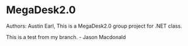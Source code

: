 # MegaDesk2.0

Authors: Austin Earl,
This is a MegaDesk2.0 group project for .NET class.

This is a test from my branch. - Jason Macdonald